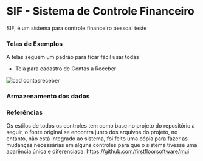 # SIF - Sistema de Controle Financeiro

SIF, é um sistema para controle financeiro pessoal
teste

### Telas de Exemplos
A telas seguem um padrão para ficar fácil usar todas

- Tela para cadastro de Contas a Receber

![cad contasreceber](https://user-images.githubusercontent.com/2820984/71309091-90f86380-23e2-11ea-8c50-fe0f9e122ca5.jpg)

### Armazenamento dos dados

### Referências
Os estilos de todos os controles tem como base no projeto do repositório a seguir, o fonte original se encontra junto dos arquivos do projeto, no entanto, não está integrado ao sistema, foi feito uma cópia para fazer as mudanças necessárias em alguns controles para que o sistema tivesse uma aparência única e diferenciada.
https://github.com/firstfloorsoftware/mui
